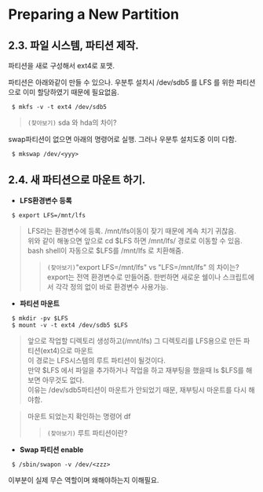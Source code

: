 
# Preparing a New Partition


<!-- toc -->

## 2.3. 파일 시스템, 파티션 제작.


파티션을 새로 구성해서 ext4로 포맷.  

파티션은 아래와같이 만들 수 있으나. 우분투 설치시 /dev/sdb5 를 LFS 를 위한 파티션으로 이미 할당하였기 때문에 필요없음.  

```
 $ mkfs -v -t ext4 /dev/sdb5
```
> ``(찾아보기)`` sda 와 hda의 차이?

swap파티션이 없으면 아래의 명령어로 실행. 그러나 우분투 설치도중 이미 다함.  
```
 $ mkswap /dev/<yyy>
```



## 2.4. 새 파티션으로 마운트 하기.


- __LFS환경변수 등록__  

```
 $ export LFS=/mnt/lfs
```
> LFS라는 환경변수에 등록. /mnt/lfs이동이 잦기 때문에 계속 치기 귀찮음.   
위와 같이 해놓으면 앞으로 cd $LFS 하면 /mnt/lfs/ 경로로 이동할 수 있음.  
bash shell이 자동으로 $LFS를 /mnt/lfs 로 치환해줌.  
>> ``(찾아보기)``"export LFS=/mnt/lfs" vs "LFS=/mnt/lfs" 의 차이는?  
	export는 전역 환경변수로 만들어줌. 한번하면 새로운 쉘이나 스크립트에서 각각 정의 없이 바로 환경변수 사용가능.  

- __파티션 마운트__  

```
 $ mkdir -pv $LFS
 $ mount -v -t ext4 /dev/sdb5 $LFS
```
> 앞으로 작업할 디렉토리 생성하고(/mnt/lfs) 그 디렉토리를 LFS용으로 만든 파티션(ext4)으로 마운트  
이 경로는 LFS시스템의 루트 파티션이 될것이다.  
만약 $LFS 에서 파일을 추가하거나 작업을 하고 재부팅을 했을때 ls $LFS를 해보면 아무것도 없다.  
이유는 /dev/sdb5파티션이 마운트가 안되었기 때문, 재부팅시 마운트를 다시 해야함.  

> 마운트 되었는지 확인하는 명령어 df  
>> ``(찾아보기)`` 루트 파티션이란?  


- __Swap 파티션 enable__  

```
 $ /sbin/swapon -v /dev/<zzz>
```
이부분이 실제 무슨 역할이며 왜해야하는지 이해필요.  



